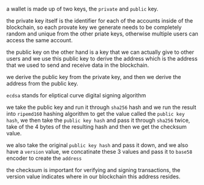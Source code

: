 a wallet is made up of two keys, the `private` and `public` key.

the private key itself is the identifier for each of the accounts inside of the blockchain, so each provate key we generate needs to be completely random and unique
from the other priate keys, otherwise multiple users can access the same account.

the public key on the other hand is a key that we can actually give to other users and we use this public key to derive the address which is the address that we used to send
and receive data in the blockchain.

we derive the public key from the private key, and then we derive the address from the public key.


`ecdsa` stands for eliptical curve digital signing algorithm



we take the public key and run it through `sha256` hash and we run the result into `ripemd160` hashing algorithm to get the value called the `public key hash`,
we then take the `public key hash` and pass it through `sha256` twice, take of the 4 bytes of the resulting hash and then we get the checksum value.

we also take the original `public key hash` and pass it down, and we also have a `version` value, we concatinate these 3 values and pass it to `base58` encoder to create the `address`

the checksum is important for verifying and signing transactions, the version value indicates where in our blockchain this address resides.
